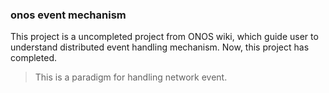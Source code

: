 ### onos event mechanism

This project is a uncompleted project from ONOS wiki, which guide user to understand distributed event handling mechanism. Now, this project has completed.
  
  > This is a paradigm for handling network event.
